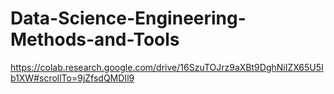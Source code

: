 # Data-Science-Engineering-Methods-and-Tools


https://colab.research.google.com/drive/16SzuTOJrz9aXBt9DghNiIZX65U5Ib1XW#scrollTo=9jZfsdQMDIl9
